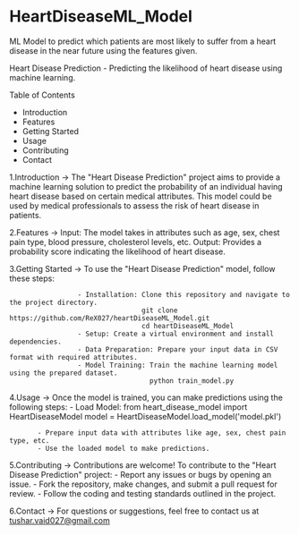 # HeartDiseaseML_Model
ML Model to predict which patients are most likely to suffer from a heart disease in the near future using the features given.

Heart Disease Prediction -
Predicting the likelihood of heart disease using machine learning.

Table of Contents
  - Introduction
  - Features
  - Getting Started
  - Usage
  - Contributing
  - Contact

1.Introduction -> The "Heart Disease Prediction" project aims to provide a machine learning solution to predict the probability of an individual having heart disease based on certain medical attributes. 
                  This model could be used by medical professionals to assess the risk of heart disease in patients.

2.Features -> Input: The model takes in attributes such as age, sex, chest pain type, blood pressure, cholesterol levels, etc.
              Output: Provides a probability score indicating the likelihood of heart disease.

3.Getting Started -> To use the "Heart Disease Prediction" model, follow these steps:

                     - Installation: Clone this repository and navigate to the project directory.
                                     git clone https://github.com/ReX027/heartDiseaseML_Model.git
                                     cd heartDiseaseML_Model
                     - Setup: Create a virtual environment and install dependencies.
                     - Data Preparation: Prepare your input data in CSV format with required attributes.
                     - Model Training: Train the machine learning model using the prepared dataset.
                                       python train_model.py

4.Usage -> Once the model is trained, you can make predictions using the following steps:
           - Load Model: 
                       from heart_disease_model import HeartDiseaseModel
                       model = HeartDiseaseModel.load_model('model.pkl')

           - Prepare input data with attributes like age, sex, chest pain type, etc.
           - Use the loaded model to make predictions.

5.Contributing -> Contributions are welcome! To contribute to the "Heart Disease Prediction" project:
                  - Report any issues or bugs by opening an issue.
                  - Fork the repository, make changes, and submit a pull request for review.
                  - Follow the coding and testing standards outlined in the project.

6.Contact -> For questions or suggestions, feel free to contact us at tushar.vaid027@gmail.com
